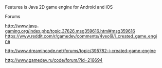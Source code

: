 Featurea is Java 2D game engine for Android and iOS

Forums

http://www.java-gaming.org/index.php/topic,37626.msg359616.html#msg359616
https://www.reddit.com/r/gamedev/comments/4veo6l/i_created_game_engine

http://www.dreamincode.net/forums/topic/395782-i-created-game-engine

http://www.gamedev.ru/code/forum/?id=216694
